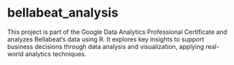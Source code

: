 # bellabeat_analysis
This project is part of the Google Data Analytics Professional Certificate and analyzes Bellabeat’s data using R. It explores key insights to support business decisions through data analysis and visualization, applying real-world analytics techniques.
